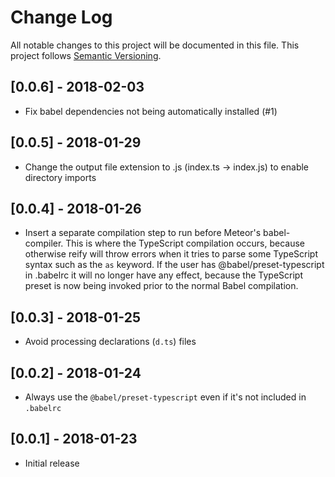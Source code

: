# Change Log
All notable changes to this project will be documented in this file.
This project follows [Semantic Versioning](http://semver.org/).

## [0.0.6] - 2018-02-03
 - Fix babel dependencies not being automatically installed (#1)

## [0.0.5] - 2018-01-29
 - Change the output file extension to .js (index.ts -> index.js) to enable directory imports

## [0.0.4] - 2018-01-26
 - Insert a separate compilation step to run before Meteor's babel-compiler. This is where the TypeScript compilation occurs,
   because otherwise reify will throw errors when it tries to parse some TypeScript syntax such as the `as` keyword.
   If the user has @babel/preset-typescript in .babelrc it will no longer have any effect, because the TypeScript preset
   is now being invoked prior to the normal Babel compilation.

## [0.0.3] - 2018-01-25
 - Avoid processing declarations (`d.ts`) files

## [0.0.2] - 2018-01-24
 - Always use the `@babel/preset-typescript` even if it's not included in `.babelrc`

## [0.0.1] - 2018-01-23
 - Initial release
